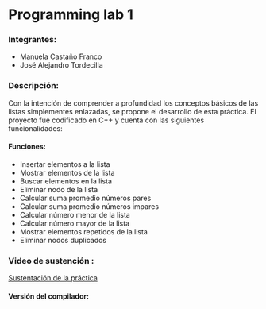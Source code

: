 # Programming lab 1

### Integrantes:
- Manuela Castaño Franco
- José Alejandro Tordecilla

### Descripción:

Con la intención de comprender a profundidad los conceptos básicos de las listas simplementes enlazadas, se propone el desarrollo de esta práctica.
El proyecto fue codificado en C++ y cuenta con las siguientes funcionalidades:
 #### Funciones:
  - Insertar elementos a la lista 
  - Mostrar elementos de la lista 
  - Buscar elementos en la lista 
  - Eliminar nodo de la lista 
  - Calcular suma promedio números pares 
  - Calcular suma promedio números impares 
  - Calcular número menor de la lista 
  - Calcular número mayor de la lista 
  - Mostrar elementos repetidos de la lista 
  - Eliminar nodos duplicados 

### Video de sustención :
[Sustentación de la práctica](http://www.youtube.com)

#### Versión del compilador: 

